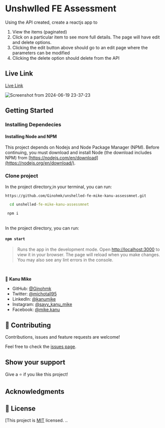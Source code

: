 # Unshwlled FE Assessment

Using the API created, create a reactjs app to

1. View the items (paginated)
2. Click on a particular item to see more full details. The page will have edit and delete options.
3. Clicking the edit button above should go to an edit page where the parameters can be modified
4. Clicking the delete option should delete from the API

## Live Link

[Live Link](https://unshelled-fe-mike-kanu-assessmnet.vercel.app/)

![Screenshot from 2024-06-19 23-37-23](https://github.com/Ginohmk/portfolio-v2/assets/58771507/83018e35-0074-458a-8348-bc3cde24b53d)

## Getting Started

### Installing Dependecies

#### Installing Node and NPM

This project depends on Nodejs and Node Package Manager (NPM). Before continuing, you must download and install Node (the download includes NPM) from [https://nodejs.com/en/download](https://nodejs.org/en/download/).

### Clone project

In the project directory,in your terminal, you can run:

```cmd
https://github.com/Ginohmk/unshelled-fe-mike-kanu-assessmnet.git
```

```cmd
  cd unshelled-fe-mike-kanu-assessmnet
```

```cmd
 npm i
```

<br>
In the project directory, you can run:

#### `npm start`

> Runs the app in the development mode. Open [http://localhost:3000](http://localhost:3000) to view it in your browser. The page will reload when you make changes. You may also see any lint errors in the console.

<br>

👤 **Kanu Mike**

- GitHub: [@Ginohmk](https://github.com/Ginohmk)
- Twitter: [@michotall95](https://www.twitter.com/michotall95)
- LinkedIn: [@kanumike](https://www.linkedin.com/in/kanu-mike-dev/)
- Instagram: [@savy_kanu_mike](https/instagram.com/savy_kanu_mike)
- Facebook: [@mike.kanu](https://www.facebook.com/mike.kanu)

## 🤝 Contributing

Contributions, issues and feature requests are welcome!

Feel free to check the [issues page](https://github.com/Ginohmk/unshelled-fe-mike-kanu-assessmnet/issues).

## Show your support

Give a ⭐️ if you like this project!

## Acknowledgments

## 📝 License

[This project is [MIT](https://github.com/Ginohmk/unshelled-fe-mike-kanu-assessmnet/blob/dev/LICENSE) licensed.
..
